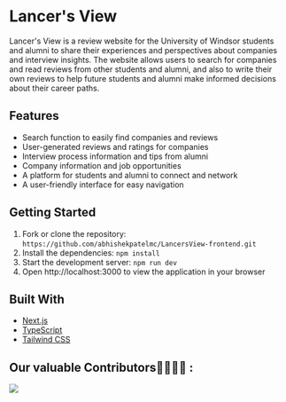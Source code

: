 # Lancer's View

Lancer's View is a review website for the University of Windsor students and alumni to share their experiences and perspectives about companies and interview insights. The website allows users to search for companies and read reviews from other students and alumni, and also to write their own reviews to help future students and alumni make informed decisions about their career paths.

## Features

- Search function to easily find companies and reviews
- User-generated reviews and ratings for companies
- Interview process information and tips from alumni
- Company information and job opportunities
- A platform for students and alumni to connect and network
- A user-friendly interface for easy navigation

## Getting Started

1. Fork or clone the repository: `https://github.com/abhishekpatelmc/LancersView-frontend.git`
2. Install the dependencies: `npm install`
3. Start the development server: `npm run dev`
4. Open http://localhost:3000 to view the application in your browser

## Built With

- [Next.js](https://nextjs.org/)
- [TypeScript](https://www.typescriptlang.org/)
- [Tailwind CSS](https://tailwindcss.com/)

## Our valuable Contributors👩‍💻👨‍💻 :
<a href="https://github.com/abhishekpatelmc/LancersView-frontend/graphs/contributors">
  <img src="https://contributors-img.web.app/image?repo=abhishekpatelmc/LancersView-frontend" />
</a>
